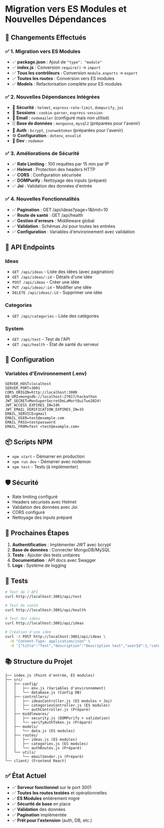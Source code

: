 # Migration vers ES Modules et Nouvelles Dépendances

## 🎯 Changements Effectués

### ✅ 1. Migration vers ES Modules
- ✅ **package.json** : Ajout de `"type": "module"`
- ✅ **index.js** : Conversion `require()` → `import`
- ✅ **Tous les contrôleurs** : Conversion `module.exports` → `export`
- ✅ **Toutes les routes** : Conversion vers ES modules
- ✅ **Models** : Refactorisation complète pour ES modules

### ✅ 2. Nouvelles Dépendances Intégrées
- 🔐 **Sécurité** : `helmet`, `express-rate-limit`, `dompurify`, `joi`
- 🍪 **Sessions** : `cookie-parser`, `express-session`
- 📧 **Email** : `nodemailer` (configuré mais non utilisé)
- 🗄️ **Base de données** : `mongoose`, `mysql2` (préparées pour l'avenir)
- 🔑 **Auth** : `bcrypt`, `jsonwebtoken` (préparées pour l'avenir)
- ⚙️ **Configuration** : `dotenv`, `envalid`
- 🔄 **Dev** : `nodemon`

### ✅ 3. Améliorations de Sécurité
- ✅ **Rate Limiting** : 100 requêtes par 15 min par IP
- ✅ **Helmet** : Protection des headers HTTP
- ✅ **CORS** : Configuration sécurisée
- ✅ **DOMPurify** : Nettoyage des inputs (préparé)
- ✅ **Joi** : Validation des données d'entrée

### ✅ 4. Nouvelles Fonctionnalités
- ✅ **Pagination** : GET /api/ideas?page=1&limit=10
- ✅ **Route de santé** : GET /api/health
- ✅ **Gestion d'erreurs** : Middleware global
- ✅ **Validation** : Schémas Joi pour toutes les entrées
- ✅ **Configuration** : Variables d'environnement avec validation

## 🚀 API Endpoints

### Ideas
- `GET /api/ideas` - Liste des idées (avec pagination)
- `GET /api/ideas/:id` - Détails d'une idée
- `POST /api/ideas` - Créer une idée
- `PUT /api/ideas/:id` - Modifier une idée
- `DELETE /api/ideas/:id` - Supprimer une idée

### Categories
- `GET /api/categories` - Liste des catégories

### System
- `GET /api/test` - Test de l'API
- `GET /api/health` - État de santé du serveur

## 🔧 Configuration

### Variables d'Environnement (.env)
```env
SERVER_HOST=localhost
SERVER_PORT=3001
CORS_ORIGIN=http://localhost:3000
DB_URI=mongodb://localhost:27017/hackathon
JWT_SECRET=MonSuperSecretDeLaMortQuiTue2024!
JWT_ACCESS_EXPIRES_IN=24h
JWT_EMAIL_VERIFICATION_EXPIRES_IN=1h
EMAIL_SERVICE=gmail
EMAIL_USER=test@example.com
EMAIL_PASS=testpassword
EMAIL_FROM=Test <test@example.com>
```

## 📦 Scripts NPM
- `npm start` - Démarrer en production
- `npm run dev` - Démarrer avec nodemon
- `npm test` - Tests (à implémenter)

## 🛡️ Sécurité
- Rate limiting configuré
- Headers sécurisés avec Helmet
- Validation des données avec Joi
- CORS configuré
- Nettoyage des inputs préparé

## 🎯 Prochaines Étapes
1. **Authentification** : Implémenter JWT avec bcrypt
2. **Base de données** : Connecter MongoDB/MySQL
3. **Tests** : Ajouter des tests unitaires
4. **Documentation** : API docs avec Swagger
5. **Logs** : Système de logging

## 🧪 Tests
```bash
# Test de l'API
curl http://localhost:3001/api/test

# Test de santé
curl http://localhost:3001/api/health

# Test des idées
curl http://localhost:3001/api/ideas

# Création d'une idée
curl -X POST http://localhost:3001/api/ideas \
  -H "Content-Type: application/json" \
  -d '{"title":"Test","description":"Description test","userId":1,"categoryId":1}'
```

## 📚 Structure du Projet
```
├── index.js (Point d'entrée, ES modules)
├── src/
│   ├── config/
│   │   ├── env.js (Variables d'environnement)
│   │   └── database.js (Config DB)
│   ├── controllers/
│   │   ├── ideasController.js (ES modules + Joi)
│   │   ├── categoriesController.js (ES modules)
│   │   └── authController.js (Préparé)
│   ├── middlewares/
│   │   ├── security.js (DOMPurify + validation)
│   │   └── verifyAuthToken.js (Préparé)
│   ├── models/
│   │   └── data.js (ES modules)
│   ├── routes/
│   │   ├── ideas.js (ES modules)
│   │   ├── categories.js (ES modules)
│   │   └── authRoutes.js (Préparé)
│   └── utils/
│       └── emailSender.js (Préparé)
└── client/ (Frontend React)
```

## ✅ État Actuel
- ✅ **Serveur fonctionnel** sur le port 3001
- ✅ **Toutes les routes testées** et opérationnelles
- ✅ **ES Modules** entièrement migré
- ✅ **Sécurité de base** en place
- ✅ **Validation** des données
- ✅ **Pagination** implémentée
- ✅ **Prêt pour l'extension** (auth, DB, etc.)
